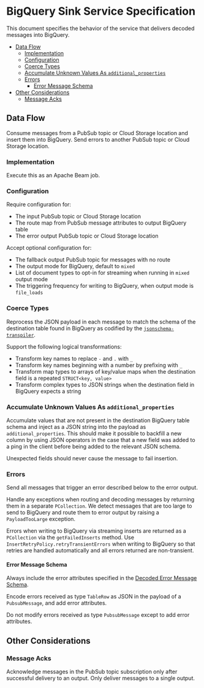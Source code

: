 # BigQuery Sink Service Specification

This document specifies the behavior of the service that delivers decoded
messages into BigQuery.

<!-- START doctoc generated TOC please keep comment here to allow auto update -->
<!-- DON'T EDIT THIS SECTION, INSTEAD RE-RUN doctoc TO UPDATE -->


- [Data Flow](#data-flow)
  - [Implementation](#implementation)
  - [Configuration](#configuration)
  - [Coerce Types](#coerce-types)
  - [Accumulate Unknown Values As `additional_properties`](#accumulate-unknown-values-as-additional_properties)
  - [Errors](#errors)
    - [Error Message Schema](#error-message-schema)
- [Other Considerations](#other-considerations)
  - [Message Acks](#message-acks)

<!-- END doctoc generated TOC please keep comment here to allow auto update -->

## Data Flow

Consume messages from a PubSub topic or Cloud Storage location and insert them
into BigQuery. Send errors to another PubSub topic or Cloud Storage location.

### Implementation

Execute this as an Apache Beam job.

### Configuration

Require configuration for:

 * The input PubSub topic or Cloud Storage location
 * The route map from PubSub message attributes to output BigQuery table
 * The error output PubSub topic or Cloud Storage location

Accept optional configuration for:

 * The fallback output PubSub topic for messages with no route
 * The output mode for BigQuery, default to `mixed`
 * List of document types to opt-in for streaming when running in `mixed`
   output mode
 * The triggering frequency for writing to BigQuery, when output mode is
   `file_loads`

### Coerce Types

Reprocess the JSON payload in each message to match the schema of the
destination table found in BigQuery as codified by the
[`jsonschema-transpiler`](https://github.com/mozilla/jsonschema-transpiler).

Support the following logical transformations:

  * Transform key names to replace `-` and `.` with `_`
  * Transform key names beginning with a number by prefixing with `_`
  * Transform map types to arrays of key/value maps when the destination
    field is a repeated `STRUCT<key, value>`
  * Transform complex types to JSON strings when the destination field
    in BigQuery expects a string

### Accumulate Unknown Values As `additional_properties`

Accumulate values that are not present in the destination BigQuery table
schema and inject as a JSON string into the payload as `additional_properties`.
This should make it possible to backfill a new column by using JSON operators
in the case that a new field was added to a ping in the client before being
added to the relevant JSON schema.

Unexpected fields should never cause the message to fail insertion.

### Errors

Send all messages that trigger an error described below to the error output.

Handle any exceptions when routing and decoding messages by returning them in a
separate `PCollection`. We detect messages that are too large to send to
BigQuery and route them to error output by raising a `PayloadTooLarge` exception.

Errors when writing to BigQuery via streaming inserts are returned as a
`PCollection` via the `getFailedInserts` method.
Use `InsertRetryPolicy.retryTransientErrors` when writing to BigQuery so that
retries are handled automatically and all errors returned are non-transient.

#### Error Message Schema

Always include the error attributes specified in the [Decoded Error Message
Schema](decoder.md#error-message-schema).

Encode errors received as type `TableRow` as JSON in the payload of a
`PubsubMessage`, and add error attributes.

Do not modify errors received as type `PubsubMessage` except to add error
attributes.

## Other Considerations

### Message Acks

Acknowledge messages in the PubSub topic subscription only after successful
delivery to an output. Only deliver messages to a single output.
